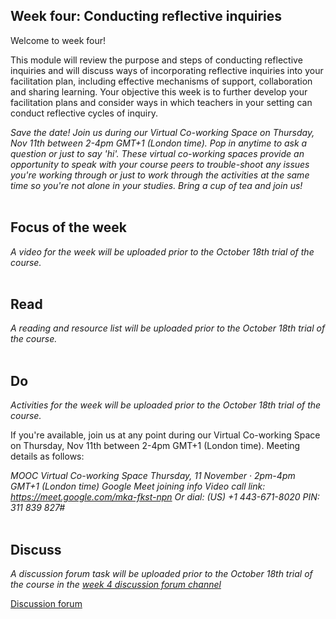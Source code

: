 ## Week four: Conducting reflective inquiries


Welcome to week four!

This module will review the purpose and steps of conducting reflective inquiries and will discuss ways of incorporating reflective inquiries into your facilitation plan, including effective mechanisms of support, collaboration and sharing learning. Your objective this week is to further develop your facilitation plans and consider ways in which teachers in your setting can conduct reflective cycles of inquiry.

_Save the date! Join us during our Virtual Co-working Space on Thursday, Nov 11th between 2-4pm GMT+1 (London time). Pop in anytime to ask a question or just to say 'hi'. These virtual co-working spaces provide an opportunity to speak with your course peers to trouble-shoot any issues you're working through or just to work through the activities at the same time so you're not alone in your studies. Bring a cup of tea and join us!_
<br/><br/>
## Focus of the week

_A video for the week will be uploaded prior to the October 18th trial of the course._
<br/><br/>
## Read

_A reading and resource list will be uploaded prior to the October 18th trial of the course._
<br/><br/>
## Do

_Activities for the week will be uploaded prior to the October 18th trial of the course._

If you're available, join us at any point during our Virtual Co-working Space on Thursday, Nov 11th between 2-4pm GMT+1 (London time). Meeting details as follows:

_MOOC Virtual Co-working Space
Thursday, 11 November · 2pm-4pm GMT+1 (London time)
Google Meet joining info
Video call link: https://meet.google.com/mka-fkst-npn
Or dial: ‪(US) +1 443-671-8020‬ PIN: ‪311 839 827‬#_
<br/><br/>
## Discuss

_A discussion forum task will be uploaded prior to the October 18th trial of the course in the [week 4 discussion forum channel](https://www.edudialogue.org/forum/mooc-for-facilitators/week-four-conducting-reflective-inquiries/)_

<a class="btn btn-primary" href="https://www.edudialogue.org/forum/mooc-for-facilitators/"><i class="fa fa-home"></i> Discussion forum</a>
